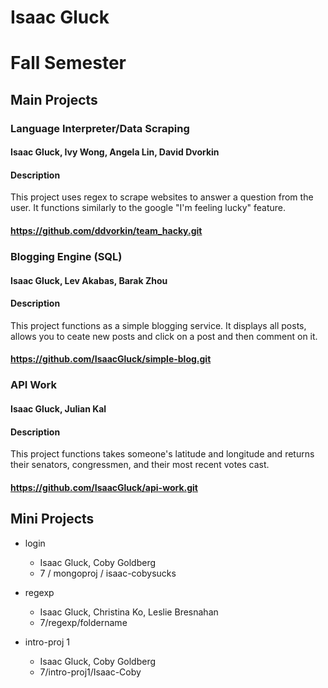 Isaac Gluck
============

Fall Semester
=============
Main Projects
-------------

### Language Interpreter/Data Scraping
#### Isaac Gluck, Ivy Wong, Angela Lin, David Dvorkin
#### Description
This project uses regex to scrape websites to answer a question from the user. It functions similarly to the google "I'm feeling lucky" feature.
#### https://github.com/ddvorkin/team_hacky.git

### Blogging Engine (SQL)
#### Isaac Gluck, Lev Akabas, Barak Zhou
#### Description
This project functions as a simple blogging service. It displays all posts, allows you to ceate new posts and click on a post and then comment on it.
#### https://github.com/IsaacGluck/simple-blog.git

### API Work
#### Isaac Gluck, Julian Kal
#### Description
This project functions takes someone's latitude and longitude and returns their senators, congressmen, and their most recent votes cast.
#### https://github.com/IsaacGluck/api-work.git


Mini Projects
--------------

- login
  - Isaac Gluck, Coby Goldberg
  - 7 / mongoproj / isaac-cobysucks

- regexp
  - Isaac Gluck, Christina Ko, Leslie Bresnahan
  - 7/regexp/foldername

- intro-proj 1
  - Isaac Gluck, Coby Goldberg
  - 7/intro-proj1/Isaac-Coby
